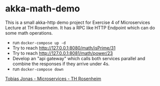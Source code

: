 # akka-math-demo

This is a small akka-http demo project for Exercise 4 of Microservices Lecture at TH Rosenheim. It has a RPC like HTTP Endpoint which can do some math operations.

- run `docker-compose up -d`
- Try to reach http://127.0.0.1:8080/math/isPrime/31 
- Try to reach http://127.0.0.1:8081/math/power/23
- Develop an "api gateway" which calls both services parallel and combine the responses if they arrive under 4s.
- run `docker-compose down`

[Tobias Jonas - Microservices - TH Rosenheim](https://innFactory.de)